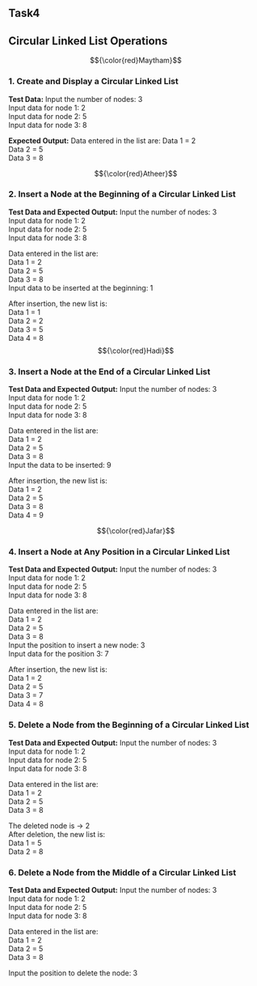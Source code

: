 ## Task4
##  Circular Linked List Operations

$${\color{red}Maytham}$$	
### 1. Create and Display a Circular Linked List

**Test Data:**
Input the number of nodes: 3  
Input data for node 1: 2  
Input data for node 2: 5  
Input data for node 3: 8  

**Expected Output:**
Data entered in the list are:
Data 1 = 2  
Data 2 = 5  
Data 3 = 8  

$${\color{red}Atheer}$$	
### 2. Insert a Node at the Beginning of a Circular Linked List

**Test Data and Expected Output:**
Input the number of nodes: 3  
Input data for node 1: 2  
Input data for node 2: 5  
Input data for node 3: 8  

Data entered in the list are:  
Data 1 = 2  
Data 2 = 5  
Data 3 = 8  
Input data to be inserted at the beginning: 1  

After insertion, the new list is:  
Data 1 = 1  
Data 2 = 2  
Data 3 = 5  
Data 4 = 8  
$${\color{red}Hadi}$$	
### 3. Insert a Node at the End of a Circular Linked List

**Test Data and Expected Output:**
Input the number of nodes: 3  
Input data for node 1: 2  
Input data for node 2: 5  
Input data for node 3: 8  

Data entered in the list are:  
Data 1 = 2  
Data 2 = 5  
Data 3 = 8  
Input the data to be inserted: 9  

After insertion, the new list is:  
Data 1 = 2  
Data 2 = 5  
Data 3 = 8  
Data 4 = 9  

$${\color{red}Jafar}$$	
### 4. Insert a Node at Any Position in a Circular Linked List

**Test Data and Expected Output:**
Input the number of nodes: 3  
Input data for node 1: 2  
Input data for node 2: 5  
Input data for node 3: 8  

Data entered in the list are:  
Data 1 = 2  
Data 2 = 5  
Data 3 = 8  
Input the position to insert a new node: 3  
Input data for the position 3: 7  

After insertion, the new list is:  
Data 1 = 2  
Data 2 = 5  
Data 3 = 7  
Data 4 = 8  

### 5. Delete a Node from the Beginning of a Circular Linked List

**Test Data and Expected Output:**
Input the number of nodes: 3  
Input data for node 1: 2  
Input data for node 2: 5  
Input data for node 3: 8  

Data entered in the list are:  
Data 1 = 2  
Data 2 = 5  
Data 3 = 8  

The deleted node is -> 2  
After deletion, the new list is:  
Data 1 = 5  
Data 2 = 8  

### 6. Delete a Node from the Middle of a Circular Linked List

**Test Data and Expected Output:**
Input the number of nodes: 3  
Input data for node 1: 2  
Input data for node 2: 5  
Input data for node 3: 8  

Data entered in the list are:  
Data 1 = 2  
Data 2 = 5  
Data 3 = 8  

Input the position to delete the node: 3  

